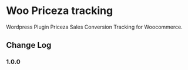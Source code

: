 # Woo Priceza tracking
Wordpress Plugin Priceza Sales Conversion Tracking for Woocommerce.

## Change Log

### 1.0.0
